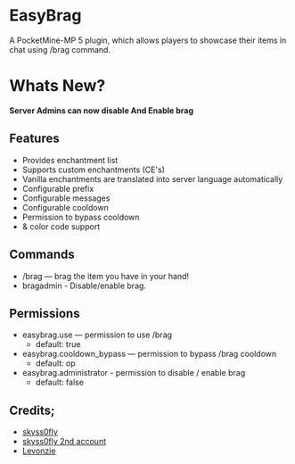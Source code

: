 # EasyBrag
A PocketMine-MP 5 plugin, which allows players to showcase their items in chat using /brag command.
 # Whats New?
 **Server Admins can now disable And Enable brag**

## Features
- Provides enchantment list
- Supports custom enchantments (CE's)
- Vanilla enchantments are translated into server language automatically
- Configurable prefix
- Configurable messages
- Configurable cooldown
- Permission to bypass cooldown
- & color code support

## Commands
- /brag — brag the item you have in your hand!
- bragadmin - Disable/enable brag.
## Permissions
- easybrag.use — permission to use /brag
  - default: true
- easybrag.cooldown_bypass — permission to bypass /brag cooldown
  - default: op
- easybrag.administrator - permission to disable / enable brag
   - default: false
 
## Credits;

- [skyss0fly](https://github.com/skyss0fly)
- [skyss0fly 2nd account](https://github.com/skyss0fly-pm-pl)
- [Levonzie](https://github.com/Levonzie)

